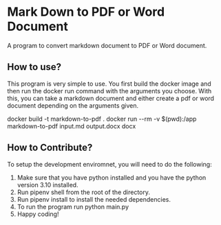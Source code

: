 # Mark Down to PDF or Word Document

A program to convert markdown document to PDF or Word document.

## How to use?

This program is very simple to use. You first build the docker image and then run the docker run command with the arguments you choose. With this, you can take a markdown document and either create a pdf or word document depending on the arguments given.

docker build -t markdown-to-pdf .
docker run --rm -v $(pwd):/app markdown-to-pdf input.md output.docx docx

## How to Contribute?

To setup the development enviromnet, you will need to do the following:

1. Make sure that you have python installed and you have the python version 3.10 installed.
2. Run pipenv shell from the root of the directory.
3. Run pipenv install to install the needed dependencies.
4. To run the program run python main.py
5. Happy coding!
